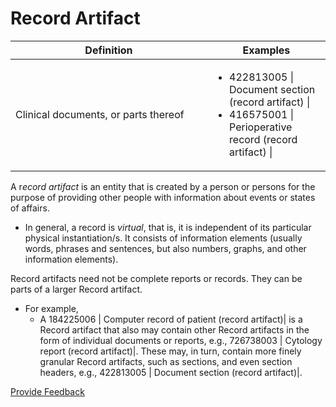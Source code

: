 # Record Artifact

<table><thead><tr><th width="298.8697509765625">Definition</th><th>Examples</th></tr></thead><tbody><tr><td>Clinical documents, or parts thereof</td><td><ul><li>422813005 | Document section (record artifact) |</li><li>416575001 | Perioperative record (record artifact) |</li></ul></td></tr></tbody></table>

A &#x72;_&#x65;cord artifact_ is an entity that is created by a person or persons for the purpose of providing other people with information about events or states of affairs.

* In general, a record is _virtual_, that is, it is independent of its particular physical instantiation/s. It consists of information elements (usually words, phrases and sentences, but also numbers, graphs, and other information elements).

Record artifacts need not be complete reports or records. They can be parts of a larger Record artifact.

* For example,
  * A 184225006 | Computer record of patient (record artifact)| is a Record artifact that also may contain other Record artifacts in the form of individual documents or reports, e.g., 726738003 | Cytology report (record artifact)|. These may, in turn, contain more finely granular Record artifacts, such as sections, and even section headers, e.g., 422813005 | Document section (record artifact)|.

<a href="https://docs.google.com/forms/d/e/1FAIpQLScTmbZIf0UEQwYDkY27EEWBkaiYkHSbR0_9DmFrMLXoQLyL7Q/viewform?usp=pp_url&#x26;entry.1767247133=SCT+Editorial+Guide&#x26;entry.670899847=Record%20Artifact" class="button primary">Provide Feedback</a>

